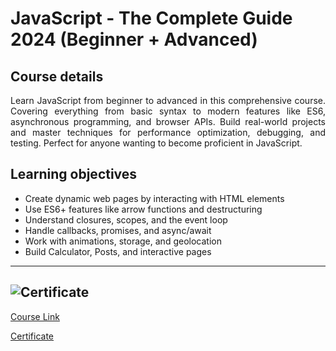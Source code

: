 # JavaScript - The Complete Guide 2024 (Beginner + Advanced)

## Course details

<div align="justify">Learn JavaScript from beginner to advanced in this comprehensive course. Covering everything from basic syntax to modern features like ES6, asynchronous programming, and browser APIs. Build real-world projects and master techniques for performance optimization, debugging, and testing. Perfect for anyone wanting to become proficient in JavaScript.</div>

## Learning objectives

- Create dynamic web pages by interacting with HTML elements
- Use ES6+ features like arrow functions and destructuring
- Understand closures, scopes, and the event loop
- Handle callbacks, promises, and async/await
- Work with animations, storage, and geolocation
- Build Calculator, Posts, and interactive pages

---

## ![Certificate](https://udemy-certificate.s3.amazonaws.com/image/UC-df2d6dc0-75de-4a60-8983-3d911cd81e26.jpg "Build Responsive Real-World Websites with HTML and CSS")

[Course Link](https://www.udemy.com/course/javascript-the-complete-guide-2020-beginner-advanced)

[Certificate](https://www.udemy.com/certificate/UC-df2d6dc0-75de-4a60-8983-3d911cd81e26)
